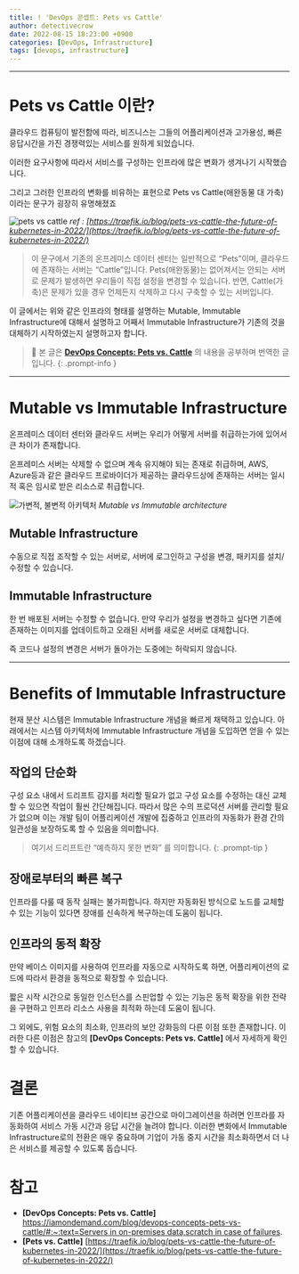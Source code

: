 ```yaml
---
title: ! 'DevOps 콘셉트: Pets vs Cattle'
author: detectivecrow
date: 2022-08-15 18:23:00 +0900
categories: [DevOps, Infrastructure]
tags: [devops, infrastructure]
---
```


---
# Pets vs Cattle 이란?

클라우드 컴퓨팅이 발전함에 따라, 비즈니스는 그들의 어플리케이션과 고가용성, 빠른 응답시간을 가진 경쟁력있는 서비스를 원하게 되었습니다.

이러한 요구사항에 따라서 서비스를 구성하는 인프라에 많은 변화가 생겨나기 시작했습니다.

그리고 그러한 인프라의 변화를 비유하는 표현으로 Pets vs Cattle(애완동물 대 가축)이라는 문구가 굉장히 유명해졌죠

![pets vs cattle](/posts/20220815/pets_vs_cattle.png)
_ref : [https://traefik.io/blog/pets-vs-cattle-the-future-of-kubernetes-in-2022/](https://traefik.io/blog/pets-vs-cattle-the-future-of-kubernetes-in-2022/)_

> 이 문구에서 기존의 온프레미스 데이터 센터는 일반적으로 “Pets”이며, 클라우드에 존재하는 서버는 “Cattle”입니다.
Pets(애완동물)는 없어져서는 안되는 서버로 문제가 발생하면 우리들이 직접 설정을 변경할 수 있습니다.
반면, Cattle(가축)은 문제가 있을 경우 언제든지 삭제하고 다시 구축할 수 있는 서버입니다.
> 

이 글에서는 위와 같은 인프라의 형태를 설명하는 Mutable, Immutable Infrastructure에 대해서 설명하고 어째서 Immutable Infrastructure가 기존의 것을 대체하기 시작하였는지 설명하고자 합니다.

> 📢 본 글은 **[DevOps Concepts: Pets vs. Cattle](https://iamondemand.com/blog/devops-concepts-pets-vs-cattle/#:~:text=Servers%20in%20on%2Dpremises%20data,scratch%20in%20case%20of%20failures.)** 의 내용을 공부하며 번역한 글입니다.
{: .prompt-info }

---
# Mutable vs Immutable Infrastructure

온프레미스 데이터 센터와 클라우드 서버는 우리가 어떻게 서버를 취급하는가에 있어서 큰 차이가 존재합니다.

온프레미스 서버는 삭제할 수 없으며 계속 유지해야 되는 존재로 취급하며, AWS, Azure등과 같은 클라우드 프로바이더가 제공하는 클라우드상에 존재하는 서버는 일시적 혹은 임시로 받은 리소스로 취급합니다.

![가변적, 불변적 아키텍처](/posts/20220815/mutable_immutable.png)
_Mutable vs Immutable architecture_

## Mutable Infrastructure

수동으로 직접 조작할 수 있는 서버로, 서버에 로그인하고 구성을 변경, 패키지를 설치/수정할 수 있습니다.

## Immutable Infrastructure

한 번 배포된 서버는 수정할 수 없습니다. 만약 우리가 설정을 변경하고 싶다면 기존에 존재하는 이미지를 업데이트하고 오래된 서버를 새로운 서버로 대체합니다.

즉 코드나 설정의 변경은 서버가 돌아가는 도중에는 허락되지 않습니다.

---
# Benefits of Immutable Infrastructure

현재 분산 시스템은 Immutable Infrastructure 개념을 빠르게 채택하고 있습니다.
아래에서는 시스템 아키텍처에 Immutable Infrastructure 개념을 도입하면 얻을 수 있는 이점에 대해 소개하도록 하겠습니다.

## 작업의 단순화

구성 요소 내에서 드리프트 감지를 처리할 필요가 없고 구성 요소를 수정하는 대신 교체할 수 있으면 작업이 훨씬 간단해집니다.
따라서 많은 수의 프로덕션 서버를 관리할 필요가 없으며 이는 개발 팀이 어플리케이션 개발에 집중하고 인프라의 자동화가 환경 간의 일관성을 보장하도록 할 수 있음을 의미합니다.

> 여기서 드리프트란 “예측하지 못한 변화” 를 의미합니다.
{: .prompt-tip }

## 장애로부터의 빠른 복구

인프라를 다룰 때 동작 실패는 불가피합니다. 하지만 자동화된 방식으로 노드를 교체할 수 있는 기능이 있다면 장애를 신속하게 복구하는데 도움이 됩니다.

## 인프라의 동적 확장

만약 베이스 이미지를 사용하여 인프라를 자동으로 시작하도록 하면, 어플리케이션의 로드에 따라서 환경을 동적으로 확장할 수 있습니다.

짧은 시작 시간으로 동일한 인스턴스를 스핀업할 수 있는 기능은 동적 확장을 위한 전략을 구현하고 인프라 리소스 사용을 최적화 하는데 도움이 됩니다.

그 외에도, 위험 요소의 최소화, 인프라의 보안 강화등의 다른 이점 또한 존재합니다.
이러한 다른 이점은 참고의 **[DevOps Concepts: Pets vs. Cattle]** 에서 자세하게 확인할 수 있습니다.

# 결론

기존 어플리케이션을 클라우드 네이티브 공간으로 마이그레이션을 하려면 인프라를 자동화하여 서비스 가동 시간과 응답 시간을 늘려야 합니다.
이러한 변화에서 Immutable Infrastructure로의 전환은 매우 중요하며 기업이 가동 중지 시간을 최소화하면서 더 나은 서비스를 제공할 수 있도록 돕습니다.

# 참고

- **[DevOps Concepts: Pets vs. Cattle]** [https://iamondemand.com/blog/devops-concepts-pets-vs-cattle/#:~:text=Servers in on-premises data,scratch in case of failures](https://iamondemand.com/blog/devops-concepts-pets-vs-cattle/#:~:text=Servers%20in%20on%2Dpremises%20data,scratch%20in%20case%20of%20failures).
- **[Pets vs. Cattle]** [https://traefik.io/blog/pets-vs-cattle-the-future-of-kubernetes-in-2022/](https://traefik.io/blog/pets-vs-cattle-the-future-of-kubernetes-in-2022/)